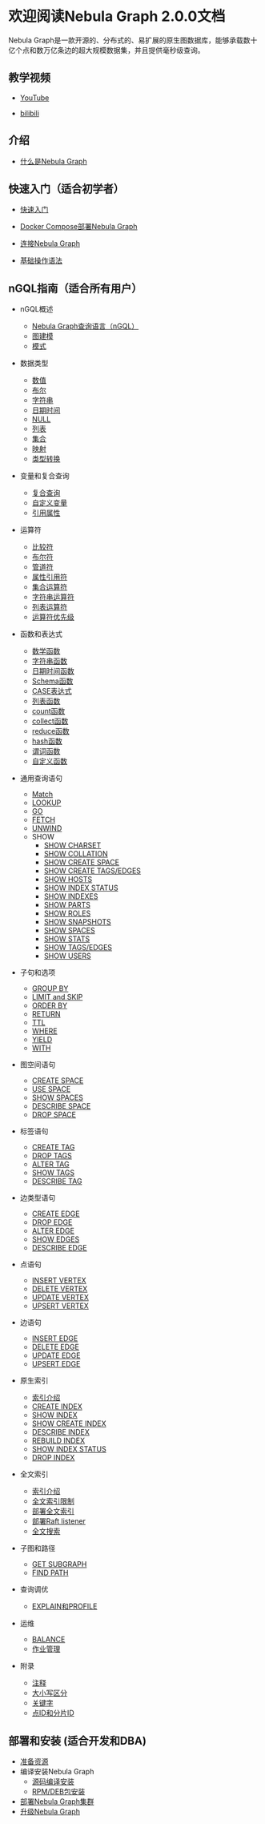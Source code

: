 # 欢迎阅读Nebula Graph 2.0.0文档

Nebula Graph是一款开源的、分布式的、易扩展的原生图数据库，能够承载数十亿个点和数万亿条边的超大规模数据集，并且提供毫秒级查询。

## 教学视频

- [YouTube](https://www.youtube.com/channel/UC73V8q795eSEMxDX4Pvdwmw/)

- [bilibili](https://space.bilibili.com/472621355)

## 介绍

- [什么是Nebula Graph](1.introduction/1.what-is-nebula-graph.md)

## 快速入门（适合初学者）

- [快速入门](2.quick-start/1.quick-start-workflow.md)

- [Docker Compose部署Nebula Graph](2.quick-start/2.deploy-nebula-graph-with-docker-compose.md)

- [连接Nebula Graph](2.quick-start/3.connect-to-nebula-graph.md)

- [基础操作语法](2.quick-start/4.nebula-graph-crud.md)

## nGQL指南（适合所有用户）

<!-- to be updated -->
- nGQL概述
  - [Nebula Graph查询语言（nGQL）](3.ngql-guide/1.nGQL-overview/1.overview.md)
  - [图建模](3.ngql-guide/1.nGQL-overview/2.graph-modeling.md)
  - [模式](3.ngql-guide/1.nGQL-overview/3.graph-patterns.md)
- 数据类型
  - [数值](3.ngql-guide/3.data-types/1.numeric.md)
  - [布尔](3.ngql-guide/3.data-types/2.boolean.md)
  - [字符串](3.ngql-guide/3.data-types/3.string.md)
  - [日期时间](3.ngql-guide/3.data-types/4.date-and-time.md)
  - [NULL](3.ngql-guide/3.data-types/5.null.md)
  - [列表](3.ngql-guide/3.data-types/6.list.md)
  - [集合](3.ngql-guide/3.data-types/7.set.md)
  - [映射](3.ngql-guide/3.data-types/8.map.md)
  - [类型转换](3.ngql-guide/3.data-types/9.type-conversion.md)

- 变量和复合查询
  - [复合查询](3.ngql-guide/4.variable-and-composite-queries/1.composite-queries.md)
  - [自定义变量](3.ngql-guide/4.variable-and-composite-queries/2.user-defined-variables.md)
  - [引用属性](3.ngql-guide/4.variable-and-composite-queries/3.property-reference.md)

- 运算符
  - [比较符](3.ngql-guide/5.operators/1.comparison.md)
  - [布尔符](3.ngql-guide/5.operators/2.boolean.md)
  - [管道符](3.ngql-guide/5.operators/4.pipe.md)
  - [属性引用符](3.ngql-guide/5.operators/5.property-reference.md)
  - [集合运算符](3.ngql-guide/5.operators/6.set.md)
  - [字符串运算符](3.ngql-guide/5.operators/7.string.md)
  - [列表运算符](3.ngql-guide/5.operators/8.list.md)
  - [运算符优先级](3.ngql-guide/5.operators/9.precedence.md)

- 函数和表达式
  - [数学函数](3.ngql-guide/6.functions-and-expressions/1.math.md)
  - [字符串函数](3.ngql-guide/6.functions-and-expressions/2.string.md)
  - [日期时间函数](3.ngql-guide/6.functions-and-expressions/3.date-and-time.md)
  - [Schema函数](3.ngql-guide/6.functions-and-expressions/4.schema.md)
  - [CASE表达式](3.ngql-guide/6.functions-and-expressions/5.case-expressions.md)
  - [列表函数](3.ngql-guide/6.functions-and-expressions/6.list.md)
  - [count函数](3.ngql-guide/6.functions-and-expressions/7.count.md)
  - [collect函数](3.ngql-guide/6.functions-and-expressions/10.collect.md)
  - [reduce函数](3.ngql-guide/6.functions-and-expressions/11.reduce.md)
  - [hash函数](3.ngql-guide/6.functions-and-expressions/12.hash.md)
  - [谓词函数](3.ngql-guide/6.functions-and-expressions/8.predicate.md)
  - [自定义函数](3.ngql-guide/6.functions-and-expressions/9.user-defined-functions.md)

- 通用查询语句
  - [Match](3.ngql-guide/7.general-query-statements/2.match.md)
  - [LOOKUP](3.ngql-guide/7.general-query-statements/5.lookup.md)
  - [GO](3.ngql-guide/7.general-query-statements/3.go.md)
  - [FETCH](3.ngql-guide/7.general-query-statements/4.fetch.md)
  - [UNWIND](3.ngql-guide/7.general-query-statements/7.unwind.md)
  - SHOW
    - [SHOW CHARSET](3.ngql-guide/7.general-query-statements/6.show/1.show-charset.md)
    - [SHOW COLLATION](3.ngql-guide/7.general-query-statements/6.show/2.show-collation.md)
    - [SHOW CREATE SPACE](3.ngql-guide/7.general-query-statements/6.show/4.show-create-space.md)
    - [SHOW CREATE TAGS/EDGES](3.ngql-guide/7.general-query-statements/6.show/5.show-create-tags-edges.md)
    - [SHOW HOSTS](3.ngql-guide/7.general-query-statements/6.show/6.show-hosts.md)
    - [SHOW INDEX STATUS](3.ngql-guide/7.general-query-statements/6.show/7.show-index-status.md)
    - [SHOW INDEXES](3.ngql-guide/7.general-query-statements/6.show/8.show-indexes.md)
    - [SHOW PARTS](3.ngql-guide/7.general-query-statements/6.show/9.show-parts.md)
    - [SHOW ROLES](3.ngql-guide/7.general-query-statements/6.show/10.show-roles.md)
    - [SHOW SNAPSHOTS](3.ngql-guide/7.general-query-statements/6.show/11.show-snapshots.md)
    - [SHOW SPACES](3.ngql-guide/7.general-query-statements/6.show/12.show-spaces.md)
    - [SHOW STATS](3.ngql-guide/7.general-query-statements/6.show/14.show-stats.md)
    - [SHOW TAGS/EDGES](3.ngql-guide/7.general-query-statements/6.show/15.show-tags-edges.md)
    - [SHOW USERS](3.ngql-guide/7.general-query-statements/6.show/16.show-users.md)

- 子句和选项
  - [GROUP BY](3.ngql-guide/8.clauses-and-options/group-by.md)
  - [LIMIT and SKIP](3.ngql-guide/8.clauses-and-options/limit.md)
  - [ORDER BY](3.ngql-guide/8.clauses-and-options/order-by.md)
  - [RETURN](3.ngql-guide/8.clauses-and-options/return.md)
  - [TTL](3.ngql-guide/8.clauses-and-options/ttl-options.md)
  - [WHERE](3.ngql-guide/8.clauses-and-options/where.md)
  - [YIELD](3.ngql-guide/8.clauses-and-options/yield.md)
  - [WITH](3.ngql-guide/8.clauses-and-options/with.md)

- 图空间语句
  - [CREATE SPACE](3.ngql-guide/9.space-statements/1.create-space.md)
  - [USE SPACE](3.ngql-guide/9.space-statements/2.use-space.md)
  - [SHOW SPACES](3.ngql-guide/9.space-statements/3.show-spaces.md)
  - [DESCRIBE SPACE](3.ngql-guide/9.space-statements/4.describe-space.md)
  - [DROP SPACE](3.ngql-guide/9.space-statements/5.drop-space.md)

- 标签语句
  - [CREATE TAG](3.ngql-guide/10.tag-statements/1.create-tag.md)
  - [DROP TAGS](3.ngql-guide/10.tag-statements/2.drop-tag.md)
  - [ALTER TAG](3.ngql-guide/10.tag-statements/3.alter-tag.md)
  - [SHOW TAGS](3.ngql-guide/10.tag-statements/4.show-tags.md)
  - [DESCRIBE TAG](3.ngql-guide/10.tag-statements/5.describe-tag.md)

- 边类型语句
  - [CREATE EDGE](3.ngql-guide/11.edge-type-statements/1.create-edge.md)
  - [DROP EDGE](3.ngql-guide/11.edge-type-statements/2.drop-edge.md)
  - [ALTER EDGE](3.ngql-guide/11.edge-type-statements/3.alter-edge.md)
  - [SHOW EDGES](3.ngql-guide/11.edge-type-statements/4.show-edges.md)
  - [DESCRIBE EDGE](3.ngql-guide/11.edge-type-statements/5.describe-edge.md)

- 点语句
  - [INSERT VERTEX](3.ngql-guide/12.vertex-statements/1.insert-vertex.md)
  - [DELETE VERTEX](3.ngql-guide/12.vertex-statements/4.delete-vertex.md)
  - [UPDATE VERTEX](3.ngql-guide/12.vertex-statements/2.update-vertex.md)
  - [UPSERT VERTEX](3.ngql-guide/12.vertex-statements/3.upsert-vertex.md)

- 边语句
  - [INSERT EDGE](3.ngql-guide/13.edge-statements/1.insert-edge.md)
  - [DELETE EDGE](3.ngql-guide/13.edge-statements/4.delete-edge.md)
  - [UPDATE EDGE](3.ngql-guide/13.edge-statements/2.update-edge.md)
  - [UPSERT EDGE](3.ngql-guide/13.edge-statements/3.upsert-edge.md)

- 原生索引
  - [索引介绍](3.ngql-guide/14.native-index-statements/README.md)
  - [CREATE INDEX](3.ngql-guide/14.native-index-statements/1.create-native-index.md)
  - [SHOW INDEX](3.ngql-guide/14.native-index-statements/2.show-native-indexes.md)
  - [SHOW CREATE INDEX](3.ngql-guide/14.native-index-statements/2.1.show-create-index.md)
  - [DESCRIBE INDEX](3.ngql-guide/14.native-index-statements/3.describe-native-index.md)
  - [REBUILD INDEX](3.ngql-guide/14.native-index-statements/4.rebuild-native-index.md)
  - [SHOW INDEX STATUS](3.ngql-guide/14.native-index-statements/5.show-native-index-status.md)
  - [DROP INDEX](3.ngql-guide/14.native-index-statements/6.drop-native-index.md)

- 全文索引
  - [索引介绍](3.ngql-guide/14.native-index-statements/README.md)
  - [全文索引限制](4.deployment-and-installation/6.deploy-text-based-index/1.text-based-index-restrictions.md)
  - [部署全文索引](4.deployment-and-installation/6.deploy-text-based-index/2.deploy-es.md)
  - [部署Raft listener](4.deployment-and-installation/6.deploy-text-based-index/3.deploy-listener.md)
  - [全文搜索](3.ngql-guide/15.full-text-index-statements/1.search-with-text-based-index.md)

- 子图和路径
  - [GET SUBGRAPH](3.ngql-guide/16.subgraph-and-path/1.get-subgraph.md)
  - [FIND PATH](3.ngql-guide/16.subgraph-and-path/2.find-path.md)

- 查询调优
  - [EXPLAIN和PROFILE](3.ngql-guide/17.query-tuning-statements/1.explain-and-profile.md)

- 运维

  - [BALANCE](3.ngql-guide/18.operation-and-maintenance-statements/2.balance-syntax.md)
  - [作业管理](3.ngql-guide/18.operation-and-maintenance-statements/4.job-statements.md)

- 附录

  - [注释](3.ngql-guide/20.appendix/comments.md)
  - [大小写区分](3.ngql-guide/20.appendix/identifier-case-sensitivity.md)
  - [关键字](3.ngql-guide/20.appendix/keywords-and-reserved-words.md)
  - [点ID和分片ID](3.ngql-guide/20.appendix/vid-partition.md)

## 部署和安装 (适合开发和DBA)

- [准备资源](4.deployment-and-installation/1.resource-preparations.md)
- 编译安装Nebula Graph
  - [源码编译安装](4.deployment-and-installation/2.compile-and-install-nebula-graph/1.install-nebula-graph-by-compiling-the-source-code.md)
  - [RPM/DEB包安装](4.deployment-and-installation/2.compile-and-install-nebula-graph/2.install-nebula-graph-by-rpm-or-deb.md)
- [部署Nebula Graph集群](4.deployment-and-installation/deploy-nebula-graph-cluster.md)
- [升级Nebula Graph](4.deployment-and-installation/3.upgrade-nebula-graph.md)

